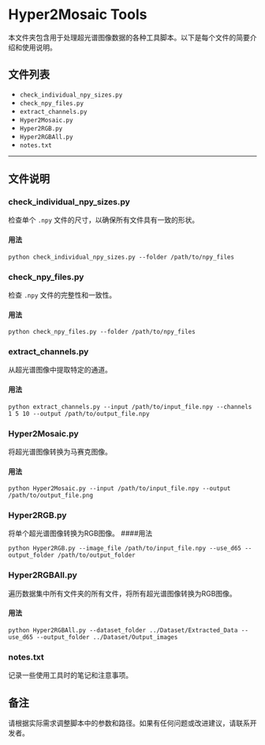 # Hyper2Mosaic Tools

本文件夹包含用于处理超光谱图像数据的各种工具脚本。以下是每个文件的简要介绍和使用说明。

## 文件列表

- `check_individual_npy_sizes.py`
- `check_npy_files.py`
- `extract_channels.py`
- `Hyper2Mosaic.py`
- `Hyper2RGB.py`
- `Hyper2RGBAll.py`
- `notes.txt`
---
## 文件说明

### check_individual_npy_sizes.py
检查单个 `.npy` 文件的尺寸，以确保所有文件具有一致的形状。
#### 用法
```
python check_individual_npy_sizes.py --folder /path/to/npy_files
```

### check_npy_files.py
检查 `.npy` 文件的完整性和一致性。
#### 用法
```
python check_npy_files.py --folder /path/to/npy_files
```

### extract_channels.py
从超光谱图像中提取特定的通道。

#### 用法
```
python extract_channels.py --input /path/to/input_file.npy --channels 1 5 10 --output /path/to/output_file.npy
```
### Hyper2Mosaic.py
将超光谱图像转换为马赛克图像。
#### 用法
```
python Hyper2Mosaic.py --input /path/to/input_file.npy --output /path/to/output_file.png
```

### Hyper2RGB.py
将单个超光谱图像转换为RGB图像。
####用法
```
python Hyper2RGB.py --image_file /path/to/input_file.npy --use_d65 --output_folder /path/to/output_folder
```

### Hyper2RGBAll.py
遍历数据集中所有文件夹的所有文件，将所有超光谱图像转换为RGB图像。
#### 用法
```
python Hyper2RGBAll.py --dataset_folder ../Dataset/Extracted_Data --use_d65 --output_folder ../Dataset/Output_images
```
### notes.txt
记录一些使用工具时的笔记和注意事项。

## 备注
请根据实际需求调整脚本中的参数和路径。如果有任何问题或改进建议，请联系开发者。


